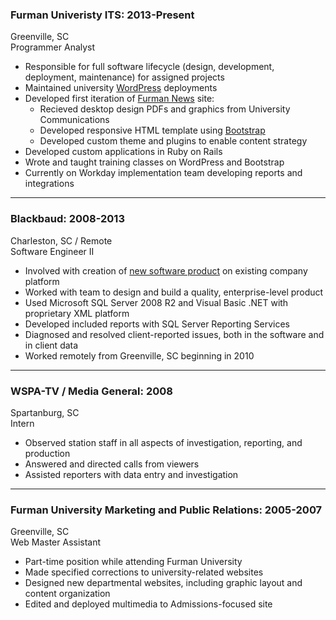 ### Furman Univeristy ITS: 2013-Present

Greenville, SC  
Programmer Analyst

* Responsible for full software lifecycle (design, development, 
  deployment, maintenance) for assigned projects
* Maintained university [WordPress][wp] deployments
* Developed first iteration of [Furman News][fun] site:
	* Recieved desktop design PDFs and graphics from University Communications
	* Developed responsive HTML template using [Bootstrap][twbs]
	* Developed custom theme and plugins to enable content strategy
* Developed custom applications in Ruby on Rails
* Wrote and taught training classes on WordPress and Bootstrap
* Currently on Workday implementation team developing reports and integrations

[wp]: http://wordpress.org/
[fun]: http://news.furman.edu/
[twbs]: http://getbootstrap.com/

---

### Blackbaud: 2008-2013

Charleston, SC / Remote  
Software Engineer II

* Involved with creation of [new software product][altru] on 
  existing company platform
* Worked with team to design and build a quality, enterprise-level product
* Used Microsoft SQL Server 2008 R2 and Visual Basic .NET with 
  proprietary XML platform
* Developed included reports with SQL Server Reporting Services
* Diagnosed and resolved client-reported issues, both in the software
  and in client data
* Worked remotely from Greenville, SC beginning in 2010

[altru]: http://www.blackbaud.com/altru

---

### WSPA-TV / Media General: 2008

Spartanburg, SC  
Intern

* Observed station staff in all aspects of investigation,
  reporting, and production
* Answered and directed calls from viewers
* Assisted reporters with data entry and investigation

---

### Furman University Marketing and Public Relations: 2005-2007

Greenville, SC  
Web Master Assistant

* Part-time position while attending Furman University
* Made specified corrections to university-related websites
* Designed new departmental websites, including graphic layout
  and content organization
* Edited and deployed multimedia to Admissions-focused site
